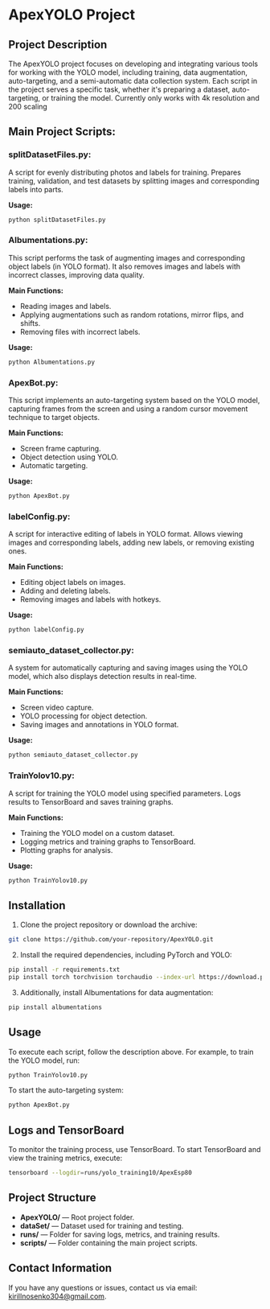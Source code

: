 
# ApexYOLO Project

## Project Description

The ApexYOLO project focuses on developing and integrating various tools for working with the YOLO model, including training, data augmentation, auto-targeting, and a semi-automatic data collection system. Each script in the project serves a specific task, whether it's preparing a dataset, auto-targeting, or training the model.
Currently only works with 4k resolution and 200 scaling

## Main Project Scripts:

### splitDatasetFiles.py:

A script for evenly distributing photos and labels for training.
Prepares training, validation, and test datasets by splitting images and corresponding labels into parts.

**Usage:**
```bash
python splitDatasetFiles.py
```

### Albumentations.py:

This script performs the task of augmenting images and corresponding object labels (in YOLO format). 
It also removes images and labels with incorrect classes, improving data quality.

**Main Functions:**
- Reading images and labels.
- Applying augmentations such as random rotations, mirror flips, and shifts.
- Removing files with incorrect labels.

**Usage:**
```bash
python Albumentations.py
```

### ApexBot.py:

This script implements an auto-targeting system based on the YOLO model, capturing frames from the screen and using a random cursor movement technique to target objects.

**Main Functions:**
- Screen frame capturing.
- Object detection using YOLO.
- Automatic targeting.

**Usage:**
```bash
python ApexBot.py
```

### labelConfig.py:

A script for interactive editing of labels in YOLO format. 
Allows viewing images and corresponding labels, adding new labels, or removing existing ones.

**Main Functions:**
- Editing object labels on images.
- Adding and deleting labels.
- Removing images and labels with hotkeys.

**Usage:**
```bash
python labelConfig.py
```

### semiauto_dataset_collector.py:

A system for automatically capturing and saving images using the YOLO model, which also displays detection results in real-time.

**Main Functions:**
- Screen video capture.
- YOLO processing for object detection.
- Saving images and annotations in YOLO format.

**Usage:**
```bash
python semiauto_dataset_collector.py
```

### TrainYolov10.py:

A script for training the YOLO model using specified parameters. 
Logs results to TensorBoard and saves training graphs.

**Main Functions:**
- Training the YOLO model on a custom dataset.
- Logging metrics and training graphs to TensorBoard.
- Plotting graphs for analysis.

**Usage:**
```bash
python TrainYolov10.py
```

## Installation

1. Clone the project repository or download the archive:

```bash
git clone https://github.com/your-repository/ApexYOLO.git
```

2. Install the required dependencies, including PyTorch and YOLO:

```bash
pip install -r requirements.txt
pip install torch torchvision torchaudio --index-url https://download.pytorch.org/whl/cu118
```

3. Additionally, install Albumentations for data augmentation:

```bash
pip install albumentations
```

## Usage

To execute each script, follow the description above. For example, to train the YOLO model, run:

```bash
python TrainYolov10.py
```

To start the auto-targeting system:

```bash
python ApexBot.py
```

## Logs and TensorBoard

To monitor the training process, use TensorBoard. To start TensorBoard and view the training metrics, execute:

```bash
tensorboard --logdir=runs/yolo_training10/ApexEsp80
```

## Project Structure

- **ApexYOLO/** — Root project folder.
- **dataSet/** — Dataset used for training and testing.
- **runs/** — Folder for saving logs, metrics, and training results.
- **scripts/** — Folder containing the main project scripts.

## Contact Information

If you have any questions or issues, contact us via email: kirillnosenko304@gmail.com.
